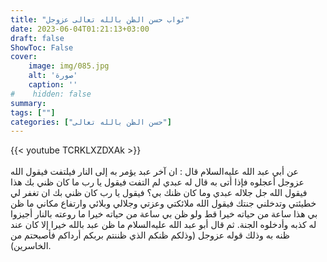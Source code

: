```yaml
---
title: "ثواب حسن الظن بالله تعالى عزوجل"
date: 2023-06-04T01:21:13+03:00
draft: false
ShowToc: False
cover:
    image: img/085.jpg
    alt: 'صورة'
    caption: ''
#    hidden: false
summary: 
tags: [""]
categories: ["حسن الظن بالله تعالى"]
---
```

{{< youtube TCRKLXZDXAk >}}  
 <br>
عن أبي عبد الله عليه‌السلام قال : ان آخر عبد يؤمر به إلى النار فيلتفت فيقول الله عزوجل أعجلوه فإذا أتى به قال له عبدي لم التفت فيقول يا رب ما كان ظني بك هذا فيقول الله جل جلاله عبدي وما كان ظنك بي؟ فيقول يا رب كان ظني بك ان تغفر لي خطيئتي وتدخلني جنتك فيقول الله ملائكتي وعزتي وجلالي وبلائي
وارتفاع مكاني ما ظن بي هذا ساعة من حياته خيرا قط ولو ظن بي ساعة
من حياته خيرا ما روعته بالنار أجيزوا له كذبه وأدخلوه الجنة. ثم قال
أبو عبد الله عليه‌السلام ما ظن عبد بالله خيرا إلا كان عند ظنه به وذلك قوله
عزوجل (وذلكم ظنكم الذي ظننتم بربكم أرداكم فأصبحتم من
الخاسرين).


